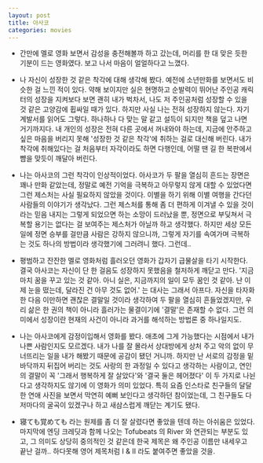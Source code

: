 ```yaml
---
layout: post
title: 아사코
categories: movies
---
```


- 간만에 멜로 영화 보면서 감성을 충전해볼까 하고 갔는데, 머리를 한 대 맞은 듯한 기분이 드는 영화였다. 보고 나서 마음이 얼얼하다고 느꼈다.

- 나 자신이 성장한 것 같은 착각에 대해 생각해 봤다. 예전에 소년만화를 보면서도 비슷한 걸 느낀 적이 있다. 약해 보이지만 실은 현명하고 순발력이 뛰어난 주인공 캐릭터의 성장을 지켜보다 보면 괜히 내가 벅차서, 나도 저 주인공처럼 성장할 수 있을 것 같은 고양감에 휩싸일 때가 있다. 하지만 사실 나는 전혀 성장하지 않는다. 자기계발서를 읽어도 그렇다. 하나하나 다 맞는 말 같고 설득이 되지만 책을 덮고 나면 거기까지다. 내 개인의 성장은 전혀 다른 곳에서 꺼내와야 하는데, 지금에 안주하고 싶은 마음을 버리지 못해 '성장한 것 같은 착각'에 취하는 걸로 대신해 버린다. 내가 착각에 취해있다는 걸 처음부터 자각이라도 하면 다행인데, 어떨 땐 길 한 복판에서 뺨을 맞듯이 깨달아 버린다. 

- 나는 아사코의 그런 착각이 인상적이었다. 아사코가 두 팔을 열심히 흔드는 장면은 꽤나 만화 같았는데, 정말로 예전 기억을 극복하고 아무렇지 않게 대할 수 있었다면 그런 제스처는 사실 필요하지 않았을 것이다. 이별을 하기 위해 이별 여행을 간다던 사람들의 이야기가 생각났다. 그런 제스처를 통해 좀 더 편하게 이겨낼 수 있을 것이라는 믿음 내지는 그렇게 되었으면 하는 소망이 드러났을 뿐, 정면으로 부딪쳐서 극복할 용기는 없다는 걸 보여주는 제스처가 아닐까 하고 생각했다. 하지만 세상 모든 일에 정면 승부를 걸만큼 사람은 강하지 않으니까, 그렇게 자기를 속여가며 극복하는 것도 하나의 방법이라 생각했기에 그러려니 했다. 그런데..

- 평범하고 잔잔한 멜로 영화처럼 흘러오던 영화가 갑자기 급물살을 타기 시작한다. 결국 아사코는 자신이 단 한 걸음도 성장하지 못했음을 철저하게 깨닫고 만다. '지금 마치 꿈을 꾸고 있는 것 같아. 아니 실은, 지금까지의 일이 모두 꿈인 것 같아. 난 이제 눈을 떴는데, 달라진 건 아무 것도 없어.' 는 대사는 그래서 아프다. 자신을 타자화한 다음 이만하면 괜찮은 결말일 것이라 생각하여 두 팔을 열심히 흔들었겠지만, 우리 삶은 한 권의 책이 아니라 흘러가는 물결이기에 '결말'은 존재할 수 없다. 그런 의미에서 성장이란 현재의 사건이 아니라 과거를 해석하는 방법론 중 하나일지도.

- 나는 아사코에게 감정이입해서 영화를 봤다. 애초에 그게 가능했다는 시점에서 내가 나쁜 사람인지도 모르겠다. 내가 나를 잘 몰라서 상대방에게 상처 주고 악의 없이 무너뜨리는 일을 내가 해봤기 때문에 공감이 됐던 거니까. 하지만 난 서로의 감정을 밑바닥까지 뒤집어 버리는 것도 사랑의 한 과정일 수 있다고 생각하는 사람이고, 연인의 결말이 꼭 '그래서 행복하게 잘 살았다'와 '결국 둘은 헤어졌다' 이 두 가지로 나뉜다고 생각하지도 않기에 이 영화가 의미 있었다. 특히 요즘 인스타로 친구들의 달달한 연애 사진을 보면서 막연히 예뻐 보인다고 생각하던 참이었는데, 그 친구들도 다 저마다의 굴곡이 있겠구나 하고 새삼스럽게 깨닫는 계기도 됐다.

- 寝ても覚めても 라는 원제를 좀 더 잘 살렸다면 좋았을 텐데 하는 아쉬움은 있었다. 마지막에 엔딩 크레딧과 함께 나오는 Tofubeats 의 River 와 연관되는 부분도 있고, 그 의미도 상당히 중의적인 것 같은데 한국 제목은 왜 주인공 이름만 내세우고 끝난 걸까.. 하다못해 영어 제목처럼 I & II 라도 붙여주면 좋았을 것을.